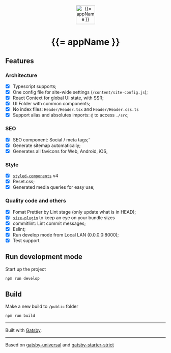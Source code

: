<p align="center">
  <a href="https://significa.pt">
    <img alt="{{= appName }}" src="https://avatars2.githubusercontent.com/u/21216358?s=200&v=4" width="60" />
  </a>
</p>
<h1 align="center">
{{= appName }}
</h1>

## Features

### Architecture

- [x] Typescript supports;
- [x] One config file for site-wide settings (`/content/site-config.js`);
- [x] React Context for global UI state, with SSR;
- [x] UI Folder with common components;
- [x] No index files: `Header/Header.tsx` and `Header/Header.css.ts`
- [x] Support alias and absolutes imports: `@` to access `./src`;

### SEO

- [x] SEO component: Social / meta tags;'
- [x] Generate sitemap automatically;
- [x] Generates all favicons for Web, Android, iOS,

### Style

- [x] [`styled-components`](https://www.styled-components.com/) v4
- [x] Reset.css;
- [x] Generated media queries for easy use;

### Quality code and others

- [x] Fomat Prettier by Lint stage (only update what is in HEAD);
- [x] [`size-plugin`](https://github.com/GoogleChromeLabs/size-plugin) to keep an eye on your bundle sizes
- [x] commitlint: Lint commit messages;
- [x] Eslint;
- [x] Run develop mode from Local LAN (0.0.0.0:8000);
- [x] Test support

## Run development mode

Start up the project

```sh
npm run develop
```

## Build

Make a new build to `/public` folder

```sh
npm run build
```

---

Built with [Gatsby](https://www.gatsbyjs.org/).

---

Based on [gatsby-universal](https://github.com/fabe/gatsby-universal) and [gatsby-starter-strict](https://github.com/kripod/gatsby-starter-strict)
